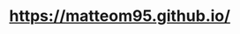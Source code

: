 <!-- [![Website status](https://img.shields.io/website-up-down-green-red/https/MatteoM95.github.io.svg?label=Website%20status)](https://MatteoM95.github.io)&nbsp;
[![made-with-react](https://img.shields.io/badge/Made%20with-React-blue.svg)](http://commonmark.org)
![GitHub repo size](https://img.shields.io/github/repo-size/MatteoM95/MatteoM95.github.io)

## 💬 Overview and setup:

A one-page react portfolio, including my main projects and skills. 
<br>
If you want to see how it works, first you have to install NPM:
```
npm install
```
Then run in the project root folder:
<br>
```
npm start
```
Your default browser will open up with <i>localhost:3000 port</i> and will show the website.

## 🛠️ Packages & APIs

- [React](https://reactjs.org/)
- [graphql](https://graphql.org/) 
- [apollo-boost](https://www.apollographql.com/docs/react/get-started/)
- [particles.js](https://github.com/VincentGarreau/particles.js/)
- [react-reveal](https://github.com/rnosov/react-reveal)
- [react-is-visible](https://github.com/lessp/react-is-visible)

## Credits:

This website was created starting from [this](https://github.com/jigalin/portfolio-landing-page) project.

 -->

# https://matteom95.github.io/